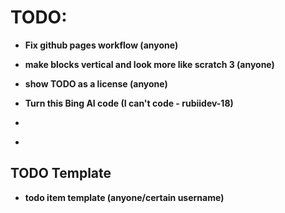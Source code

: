 # TODO:
* <b>Fix github pages workflow (anyone)</b>
* <b>make blocks vertical and look more like scratch 3 (anyone)</b>
* <b>show TODO as a license (anyone)</b>
* <b>Turn this Bing AI code (I can't code - rubiidev-18)
* ```
  
* <!-- New block to set costume image -->
    <script>
        function setCostumeImage(imageLink) {
            // Your logic to set the costume image goes here
            // For example:
            document.getElementById('costume').src = imageLink;
        }
    </script>

    <!-- New block to set backdrop image -->
    <script>
        function setBackdropImage(imageLink) {
            // Your logic to set the backdrop image goes here
            // For example:
            document.body.style.backgroundImage = `url(${imageLink})`;
        }
    </script> 
    ``` Into working blockly blocks (anyone)</b>
## TODO Template
* <b>todo item template (anyone/certain username)</b>
